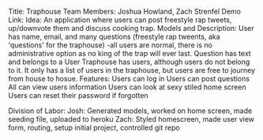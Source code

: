 Title: Traphouse
Team Members: Joshua Howland, Zach Strenfel
Demo Link: 
Idea: An application where users can post freestyle rap tweets, up/downvote them and discuss cooking trap.
Models and Description:
User
has name, email, and many questions (freestyle rap tweents, aka 'questions' for the traphouse)
    -all users are normal, there is no administrative option as no king of the trap will ever last.
Question
has text and belongs to a User
Traphouse
has users, although users do not belong to it.  It only has a list of users in the traphouse, but users are free to journey from house to hosue.
Features:
Users can log in
Users can post questions
All can view users information
Users can look at sexy stiled home screen
Users can reset their password if forgotten

Division of Labor:
Josh: Generated models, worked on home screen, made seeding file, uploaded to heroku
Zach: Styled homescreen, made user view form, routing, setup initial project, controlled git repo
